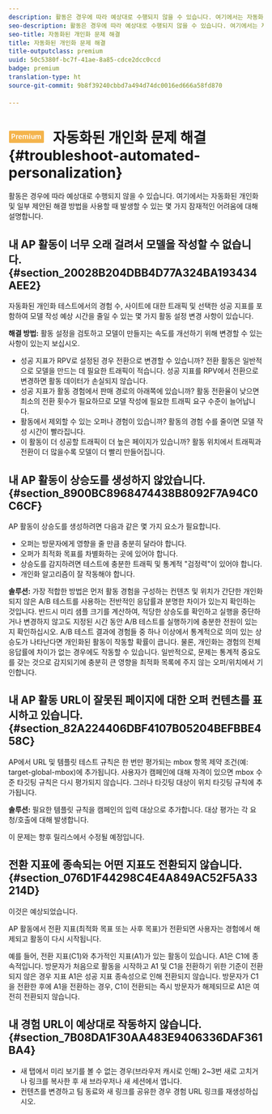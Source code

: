 ```yaml
---
description: 활동은 경우에 따라 예상대로 수행되지 않을 수 있습니다. 여기에서는 자동화된 개인화 및 일부 제안된 해결 방법을 사용할 때 발생할 수 있는 몇 가지 잠재적인 어려움에 대해 설명합니다.
seo-description: 활동은 경우에 따라 예상대로 수행되지 않을 수 있습니다. 여기에서는 자동화된 개인화 및 일부 제안된 해결 방법을 사용할 때 발생할 수 있는 몇 가지 잠재적인 어려움에 대해 설명합니다.
seo-title: 자동화된 개인화 문제 해결
title: 자동화된 개인화 문제 해결
title-outputclass: premium
uuid: 50c5380f-bc7f-41ae-8a85-cdce2dcc0ccd
badge: premium
translation-type: ht
source-git-commit: 9b8f39240cbbd7a494d74dc0016ed666a58fd870

---
```



# ![PREMIUM](/help/assets/premium.png) 자동화된 개인화 문제 해결{#troubleshoot-automated-personalization}

활동은 경우에 따라 예상대로 수행되지 않을 수 있습니다. 여기에서는 자동화된 개인화 및 일부 제안된 해결 방법을 사용할 때 발생할 수 있는 몇 가지 잠재적인 어려움에 대해 설명합니다.

## 내 AP 활동이 너무 오래 걸려서 모델을 작성할 수 없습니다. {#section_20028B204DBB4D77A324BA193434AEE2}

자동화된 개인화 테스트에서의 경험 수, 사이트에 대한 트래픽 및 선택한 성공 지표를 포함하여 모델 작성 예상 시간을 줄일 수 있는 몇 가지 활동 설정 변경 사항이 있습니다.

**해결 방법:** 활동 설정을 검토하고 모델이 만들지는 속도를 개선하기 위해 변경할 수 있는 사항이 있는지 보십시오.

* 성공 지표가 RPV로 설정된 경우 전환으로 변경할 수 있습니까? 전환 활동은 일반적으로 모델을 만드는 데 필요한 트래픽이 적습니다. 성공 지표를 RPV에서 전환으로 변경하면 활동 데이터가 손실되지 않습니다.
* 성공 지표가 활동 경험에서 판매 경로의 아래쪽에 있습니까? 활동 전환율이 낮으면 최소의 전환 횟수가 필요하므로 모델 작성에 필요한 트래픽 요구 수준이 늘어납니다.
* 활동에서 제외할 수 있는 오퍼나 경험이 있습니까? 활동의 경험 수를 줄이면 모델 작성 시간이 빨라집니다.
* 이 활동이 더 성공할 트래픽이 더 높은 페이지가 있습니까? 활동 위치에서 트래픽과 전환이 더 많을수록 모델이 더 빨리 만들어집니다.

## 내 AP 활동이 상승도를 생성하지 않았습니다. {#section_8900BC8968474438B8092F7A94C0C6CF}

AP 활동이 상승도를 생성하려면 다음과 같은 몇 가지 요소가 필요합니다.

* 오퍼는 방문자에게 영향을 줄 만큼 충분히 달라야 합니다.
* 오퍼가 최적화 목표를 차별화하는 곳에 있어야 합니다.
* 상승도를 감지하려면 테스트에 충분한 트래픽 및 통계적 &quot;검정력&quot;이 있어야 합니다.
* 개인화 알고리즘이 잘 작동해야 합니다.

**솔루션:** 가장 적합한 방법은 먼저 활동 경험을 구성하는 컨텐츠 및 위치가 간단한 개인화되지 않은 A/B 테스트를 사용하는 전반적인 응답률과 분명한 차이가 있는지 확인하는 것입니다. 반드시 미리 샘플 크기를 계산하여, 적당한 상승도를 확인하고 실행을 중단하거나 변경하지 않고도 지정된 시간 동안 A/B 테스트를 실행하기에 충분한 전원이 있는지 확인하십시오. A/B 테스트 결과에 경험들 중 하나 이상에서 통계적으로 의미 있는 상승도가 나타난다면 개인화된 활동이 작동할 확률이 큽니다. 물론, 개인화는 경험의 전체 응답률에 차이가 없는 경우에도 작동할 수 있습니다. 일반적으로, 문제는 통계적 중요도를 갖는 것으로 감지되기에 충분히 큰 영향을 최적화 목록에 주지 않는 오퍼/위치에서 기인합니다.

## 내 AP 활동 URL이 잘못된 페이지에 대한 오퍼 컨텐츠를 표시하고 있습니다. {#section_82A224406DBF4107B05204BEFBBE458C}

AP에서 URL 및 템플릿 테스트 규칙은 한 번만 평가되는 mbox 항목 제약 조건(예: target-global-mbox)에 추가됩니다. 사용자가 캠페인에 대해 자격이 있으면 mbox 수준 타깃팅 규칙은 다시 평가되지 않습니다. 그러나 타깃팅 대상이 위치 타깃팅 규칙에 추가됩니다.

**솔루션:** 필요한 템플릿 규칙을 캠페인의 입력 대상으로 추가합니다. 대상 평가는 각 요청/호출에 대해 발생합니다.

이 문제는 향후 릴리스에서 수정될 예정입니다.

## 전환 지표에 종속되는 어떤 지표도 전환되지 않습니다. {#section_076D1F44298C4E4A849AC52F5A33214D}

이것은 예상되었습니다.

AP 활동에서 전환 지표(최적화 목표 또는 사후 목표)가 전환되면 사용자는 경험에서 해제되고 활동이 다시 시작됩니다.

예를 들어, 전환 지표(C1)와 추가적인 지표(A1)가 있는 활동이 있습니다. A1은 C1에 종속적입니다. 방문자가 처음으로 활동을 시작하고 A1 및 C1을 전환하기 위한 기준이 전환되지 않은 경우 지표 A1은 성공 지표 종속성으로 인해 전환되지 않습니다. 방문자가 C1을 전환한 후에 A1을 전환하는 경우, C1이 전환되는 즉시 방문자가 해제되므로 A1은 여전히 전환되지 않습니다.

## 내 경험 URL이 예상대로 작동하지 않습니다. {#section_7B08DA1F30AA483E9406336DAF361BA4}

* 새 탭에서 미리 보기를 볼 수 없는 경우(브라우저 캐시로 인해) 2~3번 새로 고치거나 링크를 복사한 후 새 브라우저나 새 세션에서 엽니다.
* 컨텐츠를 변경하고 팀 동료와 새 링크를 공유한 경우 경험 URL 링크를 재생성하십시오.

